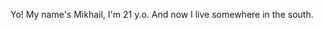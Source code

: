 <!-- ### Hi there 👋 -->

Yo! My name's Mikhail, I'm 21 y.o. And now I live somewhere in the south.
<!-- I live somewhere near Moscow. -->
<!-- And now I am in an active search for a job....  -->

<!-- And now I am writing my degree work... -->

<!-- At the moment I am studying at [MPT](https://mpt.ru/) on specialty "Computer systems and complexes", where I study embedded systems, computer networks and some other stuff.  -->

[//]: # (Contact me: <a href = "mailto: unqtd@bk.ru">unqtd@bk.ru</a>. )


<!--
**unqtd/unqtd** is a ✨ _special_ ✨ repository because its `README.md` (this file) appears on your GitHub profile.

Here are some ideas to get you started:

- 🔭 I’m currently working on ...
- 🌱 I’m currently learning ...
- 👯 I’m looking to collaborate on ...
- 🤔 I’m looking for help with ...
- 💬 Ask me about ...
- 📫 How to reach me: ...
- 😄 Pronouns: ...
- ⚡ Fun fact: ...
-->

